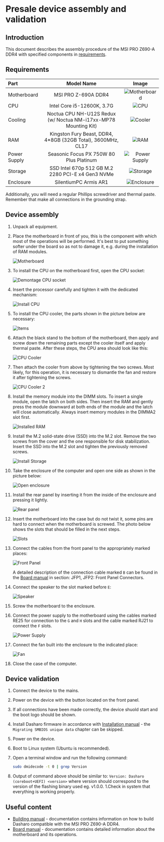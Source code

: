 # Presale device assembly and validation

## Introduction

This document describes the assembly procedure of the MSI PRO Z690-A DDR4 with
specified components in [requirements](#requirements).

## Requirements

| Part         | Model Name                                                      | Image                                   |
|:-------------|:---------------------------------------------------------------:|:---------------------------------------:|
| Motherboard  | MSI PRO Z-690A DDR4                                             |![Motherboard](images/motherboard.jpg)   |
| CPU          | Intel Core i5-12600K, 3.7G                                      |![CPU](images/cpu.jpg)                   |
| Cooling      | Noctua CPU NH-U12S Redux (w/ Noctua NM-i17xx-MP78 Mounting Kit) |![Cooler](images/cpu-cooler.jpg)         |
| RAM          | Kingston Fury Beast, DDR4, 4*8GB (32GB Total), 3600MHz, CL17    |![RAM](images/memory.jpg)                |
| Power Supply | Seasonic Focus PX 750W 80 Plus Platinum                         |![Power Supply](images/power-supply.jpg) |
| Storage      | SSD Intel 670p 512 GB M.2 2280 PCI-E x4 Gen3 NVMe               |![Storage](images/storage.jpg)           |
| Enclosure    | SilentiumPC Armis AR1                                           |![Enclosure](images/enclosure.jpg)       |

Additionally, you will need a regular Phillips screwdriver and thermal paste.
Remember that make all connections in the grounding strap.

## Device assembly

1. Unpack all equipment.
1. Place the motherboard in front of you, this is the component with which most
    of the operations will be performed. It's best to put something softer under
    the board so as not to damage it, e.g. during the installation of RAM
    modules.

    ![Motherboard](images/msi_z690_montage_motherboard.png)

1. To install the CPU on the motherboard first, open the CPU socket:

    ![Demontage CPU socket](images/msi_z690_montage_cpu_1.png)

1. Insert the processor carefully and tighten it with the dedicated mechanism:

    ![Install CPU](images/msi_z690_montage_cpu_2.png)

1. To install the CPU cooler, the parts shown in the picture below are
    necessary:

    ![Items](images/msi_z690_montage_coller_items.jpg)

1. Attach the black stand to the bottom of the motherboard, then apply and screw
    down the remaining parts except the cooler itself and apply thermal paste.
    After these steps, the CPU area should look like this:

    ![CPU Cooler](images/msi_z690_montage_thermal_paste.jpg)

1. Then attach the cooler from above by tightening the two screws. Most likely,
    for this operation, it is necessary to dismantle the fan and restore it
    after tightening the screws.

    ![CPU Cooler 2](images/msi_z690_montage_coller.jpg)

1. Install the memory module into the DIMM slots. To insert a single module,
    open the latch on both sides. Then insert the RAM and gently press the
    module downward at both ends of the module and the latch will close
    automatically. Always insert memory modules in the DIMMA2 slot first.

    ![Installed RAM](images/msi_z690_montage_ram.jpg)

1. Install the M.2 solid-state drive (SSD) into the M.2 slot. Remove the two
    screws from the cover and the one responsible for disk stabilization. Insert
    the SSD into the M.2 slot and tighten the previously removed screws.

    ![Install Storage](images/msi_z690_montage_storage.jpg)

1. Take the enclosure of the computer and open one side as shown in the picture
    below:

    ![Open enclosure](images/msi_z690_montage_enclosure.jpg)

1. Install the rear panel by inserting it from the inside of the enclosure
    and pressing it lightly.

    ![Rear panel](images/msi_z690_montage_rear_panel.jpg)

1. Insert the motherboard into the case but do not twist it, some pins are
    hard to connect when the motherboard is screwed. The photo below shows the
    slots that should be filled in the next steps.

    ![Slots](images/msi_z690_montage_slots.png)

1. Connect the cables from the front panel to the appropriately marked places:

    ![Front Panel](images/msi_z690_montage_front_panel.png)

    A detailed description of the connection cable marked `B` can be found in
    the [Board manual](https://download.msi.com/archive/mnu_exe/mb/PROZ690-AWIFIDDR4_PROZ690-ADDR4100x150.pdf)
    in section: JFP1, JFP2: Front Panel Connectors.

1. Connect the speaker to the slot marked before `E`:

    ![Speaker](images/msi_z690_montage_speaker.jpg)

1. Screw the motherboard to the enclosure.

1. Connect the power supply to the motherboard using the cables marked RE25 for
    connection to the `G` and `H` slots and the cable marked RJ21 to connect the
    `F` slots.

    ![Power Supply](images/msi_z690_montage_power_supply.png)

1. Connect the fan built into the enclosure to the indicated place:

    ![Fan](images/msi_z690_montage_fan.jpg)

1. Close the case of the computer.

## Device validation

1. Connect the device to the mains.
1. Power on the device with the button located on the front panel.
1. If all connections have been made correctly, the device shuold start and
    the boot logo should be shown.
1. Install Dasharo firmware in accordance with
    [Installation manual](../../variants/msi_z690/installation-manual.md) -
    the `Migrating SMBIOS unique data` chapter can be skipped.
1. Power on the device.
1. Boot to Linux system (Ubuntu is recommended).
1. Open a terminal window and run the following command:

    ```bash
    sudo dmidecode -t 0 | grep Version
    ```

1. Output of command above should be similar to:
    `Version: Dasharo (coreboot+UEFI) <version>` where version should
    correspond to the version of the flashing binary used eg. v1.0.0.
1.Check in system that everything is working properly.

## Useful content

* [Building manual](../../variants/msi_z690/building-manual.md) - documentation
    contains information on how to build Dasharo compatible with the MSI PRO
    Z690-A DDR4.
* [Board manual](https://download.msi.com/archive/mnu_exe/mb/PROZ690-AWIFIDDR4_PROZ690-ADDR4100x150.pdf) -
    documentation contains detailed information about the motherboard and its
    operations.
